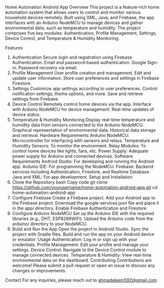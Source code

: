 Home Automation Android App
Overview
This project is a feature-rich home automation system that allows users to control and monitor various household devices remotely. Built using XML, Java, and Firebase, the app interfaces with an Arduino NodeMCU to manage devices and gather environmental data, such as temperature and humidity. The project comprises five key modules: Authentication, Profile Management, Settings, Device Control, and Temperature & Humidity Monitoring.

Features
1. Authentication
Secure login and registration using Firebase Authentication.
Email and password-based authentication.
Google Sign-in.
Password recovery via email.
3. Profile Management
User profile creation and management.
Edit and update user information.
Store user preferences and settings in Firebase Firestore.
4. Settings
Customize app settings according to user preferences.
Control notification settings, theme options, and more.
Save and retrieve settings from Firebase.
5. Device Control
Remotely control home devices via the app.
Interface with Arduino NodeMCU for device management.
Real-time updates of device status.
6. Temperature & Humidity Monitoring
Display real-time temperature and humidity data from sensors connected to the Arduino NodeMCU.
Graphical representation of environmental data.
Historical data storage and retrieval.
Hardware Requirements
Arduino NodeMCU: Microcontroller for interfacing with sensors and relays.
Temperature and Humidity Sensors: To monitor the environment.
Relay Modules: To control home devices like lights, fans, etc.
Power Supply: Adequate power supply for Arduino and connected devices.
Software Requirements
Android Studio: For developing and running the Android app.
Arduino IDE: For programming the NodeMCU.
Firebase: Backend services including Authentication, Firestore, and Realtime Database.
Java and XML: For app development.
Setup and Installation
1. Clone the Repository
bash
Copy code
git clone https://github.com/yourusername/home-automation-android-app.git
cd home-automation-android-app
2. Configure Firebase
Create a Firebase project.
Add your Android app to the Firebase project.
Download the google-services.json file and place it in the app/ directory.
Enable Firebase Authentication and Firestore.
3. Configure Arduino NodeMCU
Set up the Arduino IDE with the required libraries (e.g., DHT, ESP8266WiFi).
Upload the Arduino code from the arduino/ directory to your NodeMCU.
4. Build and Run the App
Open the project in Android Studio.
Sync the project with Gradle files.
Build and run the app on your Android device or emulator.
Usage
Authentication: Log in or sign up with your credentials.
Profile Management: Edit your profile and manage your settings.
Device Control: Navigate to the Device Control module to manage connected devices.
Temperature & Humidity: View real-time environmental data on the dashboard.
Contributing
Contributions are welcome! Please submit a pull request or open an issue to discuss any changes or improvements.

Contact
For any inquiries, please reach out to ahmadaleem592@gmail.com
